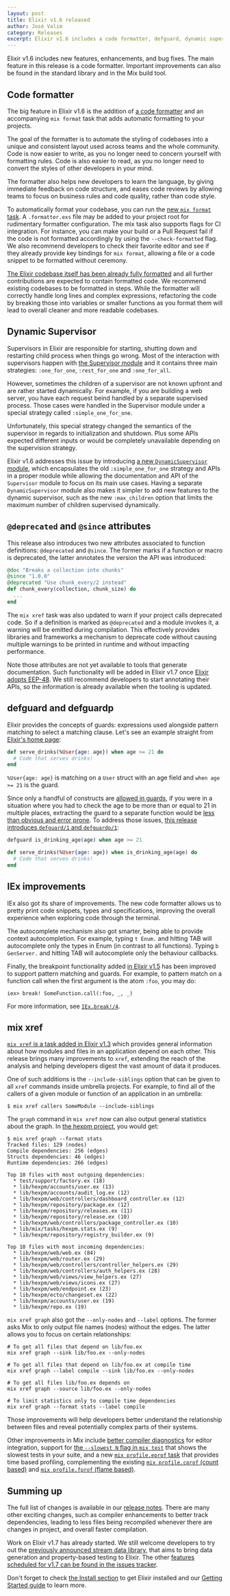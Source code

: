 ```yaml
---
layout: post
title: Elixir v1.6 released
author: José Valim
category: Releases
excerpt: Elixir v1.6 includes a code formatter, defguard, dynamic supervision and new module attributes that improves code quality and the developer experience
---
```


Elixir v1.6 includes new features, enhancements, and bug fixes. The main feature in this release is a code formatter. Important improvements can also be found in the standard library and in the Mix build tool.

## Code formatter

The big feature in Elixir v1.6 is the addition of [a code formatter](https://hexdocs.pm/elixir/Code.html#format_string!/2) and an accompanying `mix format` task that adds automatic formatting to your projects.

The goal of the formatter is to automate the styling of codebases into a unique and consistent layout used across teams and the whole community. Code is now easier to write, as you no longer need to concern yourself with formatting rules. Code is also easier to read, as you no longer need to convert the styles of other developers in your mind.

The formatter also helps new developers to learn the language, by giving immediate feedback on code structure, and eases code reviews by allowing teams to focus on business rules and code quality, rather than code style.

To automatically format your codebase, you can run the [new `mix format` task](https://hexdocs.pm/mix/Mix.Tasks.Format.html). A `.formatter.exs` file may be added to your project root for rudimentary formatter configuration. The mix task also supports flags for CI integration. For instance, you can make your build or a Pull Request fail if the code is not formatted accordingly by using the `--check-formatted` flag. We also recommend developers to check their favorite editor and see if they already provide key bindings for `mix format`, allowing a file or a code snippet to be formatted without ceremony.

[The Elixir codebase itself has been already fully formatted](https://github.com/elixir-lang/elixir/issues/6643) and all further contributions are expected to contain formatted code. We recommend existing codebases to be formatted in steps. While the formatter will correctly handle long lines and complex expressions, refactoring the code by breaking those into variables or smaller functions as you format them will lead to overall cleaner and more readable codebases.

## Dynamic Supervisor

Supervisors in Elixir are responsible for starting, shutting down and restarting child process when things go wrong. Most of the interaction with supervisors happen with [the Supervisor module](https://hexdocs.pm/elixir/Supervisor.html) and it contains three main strategies: `:one_for_one`, `:rest_for_one` and `:one_for_all`.

However, sometimes the children of a supervisor are not known upfront and are rather started dynamically. For example, if you are building a web server, you have each request beind handled by a separate supervised process. Those cases were handled in the Supervisor module under a special strategy called `:simple_one_for_one`.

Unfortunately, this special strategy changed the semantics of the supervisor in regards to initialization and shutdown. Plus some APIs expected different inputs or would be completely unavailable depending on the supervision strategy.

Elixir v1.6 addresses this issue by introducing [a new `DynamicSupervisor` module](https://hexdocs.pm/elixir/DynamicSupervisor.html), which encapsulates the old `:simple_one_for_one` strategy and APIs in a proper module while allowing the documentation and API of the `Supervisor` module to focus on its main use cases. Having a separate `DynamicSupervisor` module also makes it simpler to add new features to the dynamic supervisor, such as the new `:max_children` option that limits the maximum number of children supervised dynamically.

## `@deprecated` and `@since` attributes

This release also introduces two new attributes associated to function definitions: `@deprecated` and `@since`. The former marks if a function or macro is deprecated, the latter annotates the version the API was introduced:

```elixir
@doc "Breaks a collection into chunks"
@since "1.0.0"
@deprecated "Use chunk_every/2 instead"
def chunk_every(collection, chunk_size) do
  ...
end
```

The `mix xref` task was also updated to warn if your project calls deprecated code. So if a definition is marked as `@deprecated` and a module invokes it, a warning will be emitted during compilation. This effectively provides libraries and frameworks a mechanism to deprecate code without causing multiple warnings to be printed in runtime and without impacting performance.

Note those attributes are not yet available to tools that generate documentation. Such functionality will be added in Elixir v1.7 once [Elixir adopts EEP-48](https://github.com/elixir-lang/elixir/issues/7198). We still recommend developers to start annotating their APIs, so the information is already available when the tooling is updated.

## defguard and defguardp

Elixir provides the concepts of guards: expressions used alongside pattern matching to select a matching clause. Let's see an example straight from [Elixir's home page](https://elixir-lang.org):

```elixir
def serve_drinks(%User{age: age}) when age >= 21 do
  # Code that serves drinks!
end
```

`%User{age: age}` is matching on a `User` struct with an age field and `when age >= 21` is the guard.

Since only a handful of constructs are [allowed in guards](https://hexdocs.pm/elixir/guards.html#content), if you were in a situation where you had to check the age to be more than or equal to 21 in multiple places, extracting the guard to a separate function would be [less than obvious and error prone](https://github.com/elixir-lang/elixir/issues/2469). To address those issues, [this release introduces `defguard/1` and `defguardp/1`](https://hexdocs.pm/elixir/Kernel.html#defguard/1):

```elixir
defguard is_drinking_age(age) when age >= 21

def serve_drinks(%User{age: age}) when is_drinking_age(age) do
  # Code that serves drinks!
end
```

## IEx improvements

IEx also got its share of improvements. The new code formatter allows us to pretty print code snippets, types and specifications, improving the overall experience when exploring code through the terminal.

The autocomplete mechanism also got smarter, being able to provide context autocompletion. For example, typing `t Enum.` and hitting TAB will autocomplete only the types in Enum (in contrast to all functions). Typing `b GenServer.` and hitting TAB will autocomplete only the behaviour callbacks.

Finally, the breakpoint functionality added [in Elixir v1.5](https://elixir-lang.org/blog/2017/07/25/elixir-v1-5-0-released/) has been improved to support pattern matching and guards. For example, to pattern match on a function call when the first argument is the atom `:foo`, you may do:

```
iex> break! SomeFunction.call(:foo, _, _)
```

For more information, see [`IEx.break!/4`](https://hexdocs.pm/iex/IEx.html#break!/4).

## mix xref

[`mix xref` is a task added in Elixir v1.3](https://hexdocs.pm/mix/Mix.Tasks.Xref.html) which provides general information about how modules and files in an application depend on each other. This release brings many improvements to `xref`, extending the reach of the analysis and helping developers digest the vast amount of data it produces.

One of such additions is the `--include-siblings` option that can be given to all `xref` commands inside umbrella projects. For example, to find all of the callers of a given module or function of an application in an umbrella:

```
$ mix xref callers SomeModule --include-siblings
```

The `graph` command in `mix xref` now can also output general statistics about the graph. In [the hexpm project](https://github.com/hexpm/hexpm), you would get:

```
$ mix xref graph --format stats
Tracked files: 129 (nodes)
Compile dependencies: 256 (edges)
Structs dependencies: 46 (edges)
Runtime dependencies: 266 (edges)

Top 10 files with most outgoing dependencies:
  * test/support/factory.ex (18)
  * lib/hexpm/accounts/user.ex (13)
  * lib/hexpm/accounts/audit_log.ex (12)
  * lib/hexpm/web/controllers/dashboard_controller.ex (12)
  * lib/hexpm/repository/package.ex (12)
  * lib/hexpm/repository/releases.ex (11)
  * lib/hexpm/repository/release.ex (10)
  * lib/hexpm/web/controllers/package_controller.ex (10)
  * lib/mix/tasks/hexpm.stats.ex (9)
  * lib/hexpm/repository/registry_builder.ex (9)

Top 10 files with most incoming dependencies:
  * lib/hexpm/web/web.ex (84)
  * lib/hexpm/web/router.ex (29)
  * lib/hexpm/web/controllers/controller_helpers.ex (29)
  * lib/hexpm/web/controllers/auth_helpers.ex (28)
  * lib/hexpm/web/views/view_helpers.ex (27)
  * lib/hexpm/web/views/icons.ex (27)
  * lib/hexpm/web/endpoint.ex (23)
  * lib/hexpm/ecto/changeset.ex (22)
  * lib/hexpm/accounts/user.ex (19)
  * lib/hexpm/repo.ex (19)
```

`mix xref graph` also got the `--only-nodes` and `--label` options. The former asks Mix to only output file names (nodes) without the edges. The latter allows you to focus on certain relationships:

```
# To get all files that depend on lib/foo.ex
mix xref graph --sink lib/foo.ex --only-nodes

# To get all files that depend on lib/foo.ex at compile time
mix xref graph --label compile --sink lib/foo.ex --only-nodes

# To get all files lib/foo.ex depends on
mix xref graph --source lib/foo.ex --only-nodes

# To limit statistics only to compile time dependencies
mix xref graph --format stats --label compile
```

Those improvements will help developers better understand the relationship between files and reveal potentially complex parts of their systems.

Other improvements in Mix include [better compiler diagnostics](https://hexdocs.pm/mix/Mix.Task.Compiler.html) for editor integration, support for [the `--slowest N` flag in `mix test`](https://hexdocs.pm/mix/Mix.Tasks.Test.html) that shows the slowest tests in your suite, and a new [`mix profile.eprof` task](https://hexdocs.pm/mix/Mix.Tasks.Eprof.html) that provides time based profiling, complementing the existing [`mix profile.cprof` (count based)](https://hexdocs.pm/mix/Mix.Tasks.Cprof.html) and [`mix profile.fprof` (flame based)](https://hexdocs.pm/mix/Mix.Tasks.Fprof.html).

## Summing up

The full list of changes is available in our [release notes](https://github.com/elixir-lang/elixir/releases/tag/v1.6.0). There are many other exciting changes, such as compiler enhancements to better track dependencies, leading to less files being recompiled whenever there are changes in project, and overall faster compilation.

Work on Elixir v1.7 has already started. We still welcome developers to try out the [previously announced stream data library](https://elixir-lang.org/blog/2017/10/31/stream-data-property-based-testing-and-data-generation-for-elixir/), that aims to bring data generation and property-based testing to Elixir. The other [features scheduled for v1.7 can be found in the issues tracker](https://github.com/elixir-lang/elixir/issues).

Don't forget to check [the Install section](/install.html) to get Elixir installed and our [Getting Started guide](http://elixir-lang.org/getting-started/introduction.html) to learn more.
